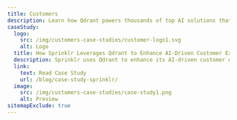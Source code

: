 ```yaml
---
title: Customers
description: Learn how Qdrant powers thousands of top AI solutions that require vector search with unparalleled efficiency, performance and massive-scale data processing.
caseStudy:
  logo:
    src: /img/customers-case-studies/customer-logo1.svg
    alt: Logo
  title: How Sprinklr Leverages Qdrant to Enhance AI-Driven Customer Experience Solutions
  description: Sprinklr uses Qdrant to enhance its AI-driven customer experience management platform, improving data retrieval speed, efficiency, and <b>reducing costs by 30%</b>. This integration has also boosted developer productivity and ensured superior search performance across their AI applications.
  link:
    text: Read Case Study
    url: /blog/case-study-sprinklr/
  image:
    src: /img/customers-case-studies/case-study1.png
    alt: Preview
sitemapExclude: true
---
```

